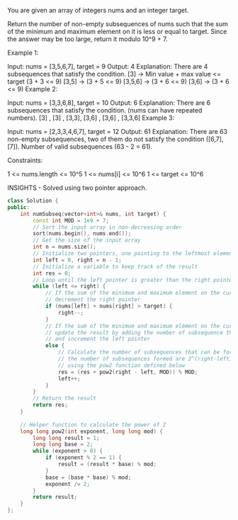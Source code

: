 You are given an array of integers nums and an integer target.

Return the number of non-empty subsequences of nums such that the sum of the minimum and maximum element on it is less or equal to target. Since the answer may be too large, return it modulo 10^9 + 7.

 

Example 1:

Input: nums = [3,5,6,7], target = 9
Output: 4
Explanation: There are 4 subsequences that satisfy the condition.
[3] -> Min value + max value <= target (3 + 3 <= 9)
[3,5] -> (3 + 5 <= 9)
[3,5,6] -> (3 + 6 <= 9)
[3,6] -> (3 + 6 <= 9)
Example 2:

Input: nums = [3,3,6,8], target = 10
Output: 6
Explanation: There are 6 subsequences that satisfy the condition. (nums can have repeated numbers).
[3] , [3] , [3,3], [3,6] , [3,6] , [3,3,6]
Example 3:

Input: nums = [2,3,3,4,6,7], target = 12
Output: 61
Explanation: There are 63 non-empty subsequences, two of them do not satisfy the condition ([6,7], [7]).
Number of valid subsequences (63 - 2 = 61).
 

Constraints:

1 <= nums.length <= 10^5
1 <= nums[i] <= 10^6
1 <= target <= 10^6


INSIGHTS - Solved using two pointer approach.

```cpp
class Solution {
public:
    int numSubseq(vector<int>& nums, int target) {
        const int MOD = 1e9 + 7;
        // Sort the input array in non-decreasing order
        sort(nums.begin(), nums.end());
        // Get the size of the input array
        int n = nums.size();
        // Initialize two pointers, one pointing to the leftmost element and one pointing to the rightmost element
        int left = 0, right = n - 1;
        // Initialize a variable to keep track of the result
        int res = 0;
        // Loop until the left pointer is greater than the right pointer
        while (left <= right) {
            // If the sum of the minimum and maximum element on the current subsequence is greater than the target,
            // decrement the right pointer
            if (nums[left] + nums[right] > target) {
                right--;
            } 
            // If the sum of the minimum and maximum element on the current subsequence is less than or equal to the target,
            // update the result by adding the number of subsequence that can be formed with the current left and right pointers
            // and increment the left pointer
            else {
                // Calculate the number of subsequences that can be formed with the current left and right pointers
                // the number of subsequences formed are 2^(right-left)
                // using the pow2 function defined below
                res = (res + pow2(right - left, MOD)) % MOD;
                left++;
            }
        }
        // Return the result
        return res;
    }
    
    // Helper function to calculate the power of 2
    long long pow2(int exponent, long long mod) {
        long long result = 1;
        long long base = 2;
        while (exponent > 0) {
            if (exponent % 2 == 1) {
                result = (result * base) % mod;
            }
            base = (base * base) % mod;
            exponent /= 2;
        }
        return result;
    }
};
```
